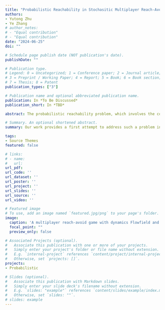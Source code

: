```yaml
---
title: "Probabilistic Reachability in Stochasitic Multiplayer Reach-Avoid Games"
authors:
- Yutong Zhu
- Ye Zhang
# author_notes:
# - "Equal contribution"
# - "Equal contribution"
date: "2024-06-25"
doi: ""

# Schedule page publish date (NOT publication's date).
publishDate: ""

# Publication type.
# Legend: 0 = Uncategorized; 1 = Conference paper; 2 = Journal article;
# 3 = Preprint / Working Paper; 4 = Report; 5 = Book; 6 = Book section;
# 7 = Thesis; 8 = Patent
publication_types: ["3"]

# Publication name and optional abbreviated publication name.
publication: In *To Be Discussed*
publication_short: In *TBD*

abstract: The probabilistic reachability problem, which involves the computation of probabilistic reachable sets, is studied for nondeterministic reach-avoid games. We consider a multiplayer reach-avoid game with an equal number of attackers and defenders moving on a 2D plane with obstacles. Our work provides a first attempt to address such a problem in stochastic environment and has shown some preliminary results.

# Summary. An optional shortened abstract.
summary: Our work provides a first attempt to address such a problem in stochastic environment and has shown some preliminary results.

tags:
- Source Themes
featured: false

# links:
# - name: 
#   url: 
url_pdf: 
url_code: ''
url_dataset: ''
url_poster: ''
url_project: ''
url_slides: ''
url_source: ''
url_video: ''

# Featured image
# To use, add an image named `featured.jpg/png` to your page's folder. 
image:
  caption: 'A multiplayer reach-avoid game with dynamics Flowfield and maximum matching.'
  focal_point: ""
  preview_only: false

# Associated Projects (optional).
#   Associate this publication with one or more of your projects.
#   Simply enter your project's folder or file name without extension.
#   E.g. `internal-project` references `content/project/internal-project/index.md`.
#   Otherwise, set `projects: []`.
projects: 
- Probabilistic

# Slides (optional).
#   Associate this publication with Markdown slides.
#   Simply enter your slide deck's filename without extension.
#   E.g. `slides: "example"` references `content/slides/example/index.md`.
#   Otherwise, set `slides: ""`.
# slides: example
---
```


<!-- {{% alert note %}}
Click the *Cite* button above to demo the feature to enable visitors to import publication metadata into their reference management software.
{{% /alert %}}

{{% alert note %}}
Click the *Slides* button above to demo Academic's Markdown slides feature.
{{% /alert %}}

Supplementary notes can be added here, including [code and math](https://sourcethemes.com/academic/docs/writing-markdown-latex/). -->
